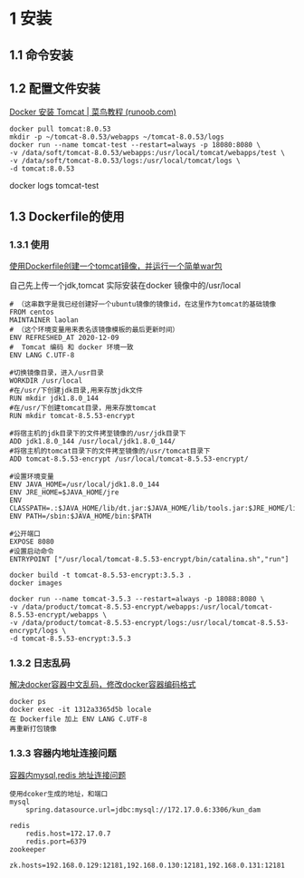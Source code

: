 

# 1 安装

## 1.1 命令安装



## 1.2 配置文件安装

[Docker 安装 Tomcat | 菜鸟教程 (runoob.com)](https://www.runoob.com/docker/docker-install-tomcat.html)

```shell
docker pull tomcat:8.0.53
mkdir -p ~/tomcat-8.0.53/webapps ~/tomcat-8.0.53/logs 
docker run --name tomcat-test --restart=always -p 18080:8080 \
-v /data/soft/tomcat-8.0.53/webapps:/usr/local/tomcat/webapps/test \
-v /data/soft/tomcat-8.0.53/logs:/usr/local/tomcat/logs \
-d tomcat:8.0.53
```

docker logs tomcat-test



## 1.3 Dockerfile的使用

### 1.3.1 使用

[使用Dockerfile创建一个tomcat镜像，并运行一个简单war包](https://www.cnblogs.com/hanmk/p/8541814.html)

自己先上传一个jdk,tomcat 实际安装在docker 镜像中的/usr/local

```shell
# （这串数字是我已经创建好一个ubuntu镜像的镜像id，在这里作为tomcat的基础镜像
FROM centos     
MAINTAINER laolan
# （这个环境变量用来表名该镜像模板的最后更新时间）
ENV REFRESHED_AT 2020-12-09  
#  Tomcat 编码 和 docker 环境一致
ENV LANG C.UTF-8

#切换镜像目录，进入/usr目录
WORKDIR /usr/local
#在/usr/下创建jdk目录,用来存放jdk文件
RUN mkdir jdk1.8.0_144
#在/usr/下创建tomcat目录，用来存放tomcat
RUN mkdir tomcat-8.5.53-encrypt

#将宿主机的jdk目录下的文件拷至镜像的/usr/jdk目录下
ADD jdk1.8.0_144 /usr/local/jdk1.8.0_144/
#将宿主机的tomcat目录下的文件拷至镜像的/usr/tomcat目录下
ADD tomcat-8.5.53-encrypt /usr/local/tomcat-8.5.53-encrypt/

#设置环境变量
ENV JAVA_HOME=/usr/local/jdk1.8.0_144
ENV JRE_HOME=$JAVA_HOME/jre
ENV CLASSPATH=.:$JAVA_HOME/lib/dt.jar:$JAVA_HOME/lib/tools.jar:$JRE_HOME/lib:$CLASSPATH
ENV PATH=/sbin:$JAVA_HOME/bin:$PATH

#公开端口
EXPOSE 8080
#设置启动命令
ENTRYPOINT ["/usr/local/tomcat-8.5.53-encrypt/bin/catalina.sh","run"]
```

```shell
docker build -t tomcat-8.5.53-encrypt:3.5.3 .
docker images
```

```
docker run --name tomcat-3.5.3 --restart=always -p 18088:8080 \
-v /data/product/tomcat-8.5.53-encrypt/webapps:/usr/local/tomcat-8.5.53-encrypt/webapps \
-v /data/product/tomcat-8.5.53-encrypt/logs:/usr/local/tomcat-8.5.53-encrypt/logs \
-d tomcat-8.5.53-encrypt:3.5.3
```

### 1.3.2 日志乱码

[解决docker容器中文乱码，修改docker容器编码格式](https://www.cnblogs.com/z-belief/p/6148463.html)

```shelll
docker ps
docker exec -it 1312a3365d5b locale
在 Dockerfile 加上 ENV LANG C.UTF-8
再重新打包镜像
```
### 1.3.3 容器内地址连接问题

[容器内mysql,redis 地址连接问题](https://www.jianshu.com/p/3e1fd311ba87)

```shell
使用dcoker生成的地址，和端口
mysql
	spring.datasource.url=jdbc:mysql://172.17.0.6:3306/kun_dam

redis
	redis.host=172.17.0.7
	redis.port=6379
zookeeper
	zk.hosts=192.168.0.129:12181,192.168.0.130:12181,192.168.0.131:12181	
```



